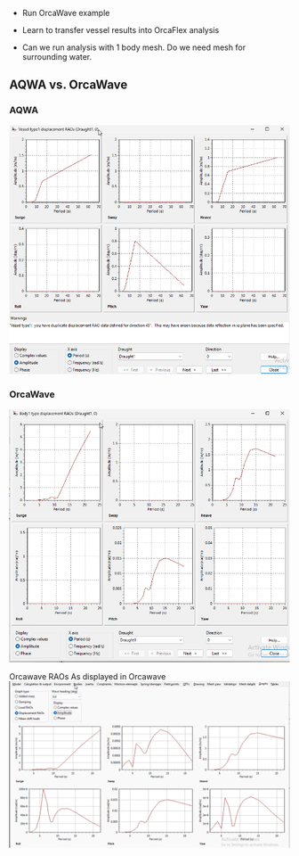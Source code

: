 - Run OrcaWave example
- Learn to transfer vessel results into OrcaFlex analysis


- Can we run analysis with 1 body mesh. Do we need mesh for surrounding water.



## AQWA vs. OrcaWave



### AQWA

![alt text](aqwa_raos.png)

### OrcaWave

![imported to orcaflex](orcawave_in_orcaflex_raos.png)

Orcawave RAOs As displayed in Orcawave
![alt text](orcawave_in_orcawave_raos.png)
